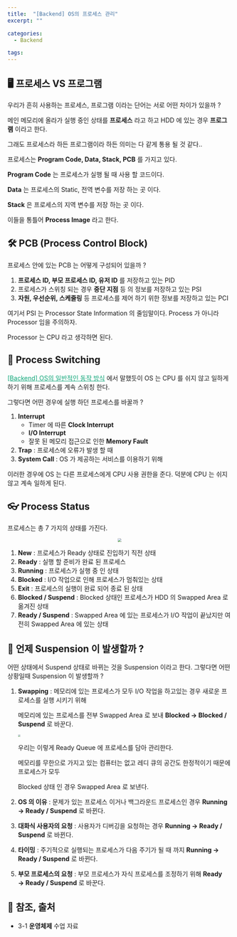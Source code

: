 ```yaml
---
title:  "[Backend] OS의 프로세스 관리"
excerpt: ""

categories:
  - Backend

tags:
---
```




## 🖥 프로세스 VS 프로그램

우리가 흔히 사용하는 프로세스, 프로그램 이라는 단어는 서로 어떤 차이가 있을까 ?

메인 메모리에 올라가 실행 중인 상태를 **프로세스** 라고 하고 HDD 에 있는 경우 **프로그램** 이라고 한다.

그래도 프로세스라 하든 프로그램이라 하든 의미는 다 같게 통용 될 것 같다..

프로세스는 **Program Code, Data, Stack, PCB** 를 가지고 있다.

**Program Code** 는 프로세스가 실행 될 때 사용 할 코드이다.

**Data** 는 프로세스의 Static, 전역 변수를 저장 하는 곳 이다.

**Stack** 은 프로세스의 지역 변수를 저장 하는 곳 이다.

이들을 통틀어 **Process Image** 라고 한다.

## 🛠 PCB (Process Control Block)

프로세스 안에 있는 PCB 는 어떻게 구성되어 있을까 ?

1. **프로세스 ID, 부모 프로세스 ID, 유저 ID** 를 저장하고 있는 PID
2. 프로세스가 스위칭 되는 경우 **중단 지점** 등 의 정보를 저장하고 있는 PSI
3. **자원, 우선순위, 스케줄링** 등 프로세스를 제어 하기 위한 정보를 저장하고 있는 PCI

여기서 PSI 는 Processor State Information 의 줄임말이다. Process 가 아니라 Processor 임을 주의하자.

Processor 는 CPU 라고 생각하면 된다.

## 📕 Process Switching

<a href="https://nam-ki-bok.github.io/backend/Backend_8/" style="color:#0FA678">[Backend] OS의 일반적인 동작 방식</a> 에서 말했듯이 OS 는 CPU 를 쉬지 않고 일하게 하기 위해 프로세스를 계속 스위칭 한다.

그렇다면 어떤 경우에 실행 하던 프로세스를 바꿀까 ?

1. **Interrupt**
   - Timer 에 따른 **Clock Interrupt**
   - **I/O Interrupt**
   - 잘못 된 메모리 접근으로 인한 **Memory Fault**
2. **Trap** : 프로세스에 오류가 발생 할 때
3. **System Call** : OS 가 제공하는 서비스를 이용하기 위해

이러한 경우에 OS 는 다른 프로세스에게 CPU 사용 권한을 준다. 덕분에 CPU 는 쉬지 않고 계속 일하게 된다.

## 👓 Process Status

프로세스는 총 7 가지의 상태를 가진다.

<center><img src="https://nam-ki-bok.github.io/assets/images/backend/process1.png" style="zoom:50%;" /></center>

1. **New** : 프로세스가 Ready 상태로 진입하기 직전 상태
2. **Ready** : 실행 할 준비가 완료 된 프로세스
3. **Running** : 프로세스가 실행 중 인 상태
4. **Blocked** : I/O 작업으로 인해 프로세스가 멈춰있는 상태
5. **Exit** : 프로세스의 실행이 완료 되어 종료 된 상태
6. **Blocked / Suspend** : Blocked 상태인 프로세스가 HDD 의 Swapped Area 로 옮겨진 상태
7. **Ready / Suspend** : Swapped Area 에 있는 프로세스가 I/O 작업이 끝났지만 여전히 Swapped Area 에 있는 상태

## 🔑 언제 Suspension 이 발생할까 ?

어떤 상태에서 Suspend 상태로 바뀌는 것을 Suspension 이라고 한다. 그렇다면 어떤 상황일때 Suspension 이 발생할까 ?

1. **Swapping** : 메모리에 있는 프로세스가 모두 I/O 작업을 하고있는 경우 새로운 프로세스를 실행 시키기 위해

   메모리에 있는 프로세스를 전부 Swapped Area 로 보내 **Blocked &rarr; Blocked / Suspend** 로 바꾼다.

   <img src="https://nam-ki-bok.github.io/assets/images/backend/process2.png" style="zoom:30%;" />

   우리는 이렇게 Ready Queue 에 프로세스를 담아 관리한다.

   메모리를 무한으로 가지고 있는 컴퓨터는 없고 레디 큐의 공간도 한정적이기 때문에 프로세스가 모두

   Blocked 상태 인 경우 Swapped Area 로 보낸다.

2. **OS 의 이유** : 문제가 있는 프로세스 이거나 백그라운드 프로세스인 경우 **Running &rarr; Ready / Suspend** 로 바뀐다.

3. **대화식 사용자의 요청** : 사용자가 디버깅을 요청하는 경우 **Running &rarr; Ready / Suspend** 로 바뀐다.

4. **타이밍** : 주기적으로 실행되는 프로세스가 다음 주기가 될 때 까지 **Running &rarr; Ready / Suspend** 로 바뀐다.

5. **부모 프로세스의 요청** : 부모 프로세스가 자식 프로세스를 조정하기 위해 **Ready &rarr; Ready / Suspend** 로 바꾼다.

## 📕 참조, 출처

- 3-1 **운영체제** 수업 자료

